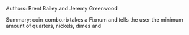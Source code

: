 Authors: Brent Bailey and Jeremy Greenwood

Summary: coin_combo.rb takes a Fixnum and tells the user the minimum amount of quarters, nickels, dimes and